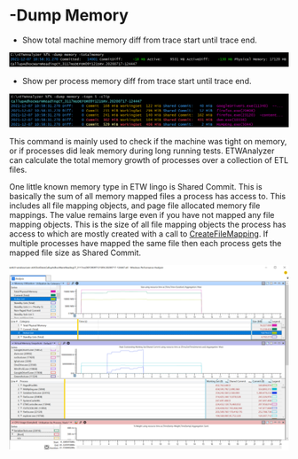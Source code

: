 # -Dump Memory
- Show total machine memory diff from trace start until trace end. 

![](Images/DumpMemory_TotalMemory.png "Dump Memory Total Memory")

- Show per process memory diff from trace start until trace end.

![](Images/DumpMemory_Top5.png "Dump Memory Top 5")

This command is mainly used to check if the machine was tight on memory, or if processes did leak memory during
long running tests. ETWAnalyzer can calculate the total memory growth of processes over a collection of
ETL files. 

One little known memory type in ETW lingo is Shared Commit. This is basically the sum of all memory mapped files
a process has access to. This includes all file mapping objects, and page file allocated memory file mappings.
The value remains large even if you have not mapped any file mapping objects. This is the size of all file
mapping objects the process has access to which are mostly created with a call to [CreateFileMapping](https://docs.microsoft.com/en-us/windows/win32/api/winbase/nf-winbase-createfilemappinga). If multiple processes have mapped the 
same file then each process gets the mapped file size as Shared Commit.

![](Images/WPA_Memory.png)